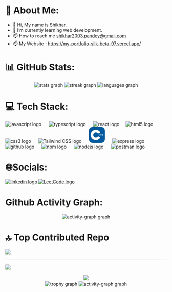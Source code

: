# 💫 About Me:
- 👋 Hi, My name is Shikhar.
- 🌱 I’m currently learning web development.
- 📫 How to reach me shikhar2003.pandey@gmail.com
- 📫 My Website : https://my-portfolio-silk-beta-97.vercel.app/


# 📊 GitHub Stats:
<div align="center">
  <img src="https://github-readme-stats.vercel.app/api?username=ShikharPandey123&hide_title=false&hide_rank=false&show_icons=true&include_all_commits=true&count_private=true&disable_animations=false&theme=dracula&locale=en&hide_border=false" height="200" alt="stats graph"  />
  <img src="https://streak-stats.demolab.com?user=ShikharPandey123&locale=en&mode=daily&theme=dracula&hide_border=false&border_radius=5" height="200" alt="streak graph"  />
  <img src="https://github-readme-stats.vercel.app/api/top-langs?username=ShikharPandey123&locale=en&hide_title=false&layout=compact&card_width=320&langs_count=5&theme=dracula&hide_border=false" height="200" alt="languages graph"  />
</div>

# 💻 Tech Stack:
<div align="left">
  <img src="https://cdn.simpleicons.org/javascript/F7DF1E" height="50" alt="javascript logo"  />
  <img width="15" />
  <img src="https://cdn.jsdelivr.net/gh/devicons/devicon/icons/typescript/typescript-original.svg" height="50" alt="typescript logo"  />
  <img width="15" />
  <img src="https://cdn.jsdelivr.net/gh/devicons/devicon/icons/react/react-original.svg" 
  height="30" alt="react logo"  />
  <img width="12" />
  <img src="https://cdn.jsdelivr.net/gh/devicons/devicon/icons/html5/html5-original.svg" height="50" alt="html5 logo"  />
  <img width="15" />
  <img src="https://cdn.jsdelivr.net/gh/devicons/devicon/icons/css3/css3-original.svg" height="50" alt="css3 logo"  />
  <img width="15" />
  <img src="https://cdn.simpleicons.org/tailwindcss/06B6D4" height="50" alt="Tailwind CSS logo" 
  />
  <img width="15" />
  <img src="https://raw.githubusercontent.com/tandpfun/skill-icons/65dea6c4eaca7da319e552c09f4cf5a9a8dab2c8/icons/CPP.svg" height="50" alt="cpp logo"  />
  <img width="15" />
  <!--<img src="https://cdn.simpleicons.org/docker/2496ED" height="50" alt="docker logo"  />
  <img width="15" />-->
  <img src="https://skillicons.dev/icons?i=express" height="50" alt="express logo"  />
  <img width="15" />
  <img src="https://img.shields.io/badge/GitHub-181717?logo=github&logoColor=white&style=for-the-badge" height="50" alt="github logo"  />
  <img width="15" />
  <!--<img src="https://cdn.simpleicons.org/mongodb/47A248" height="50" alt="mongodb logo"  />
  <img width="15" />
  <img src="https://cdn.simpleicons.org/mysql/4479A1" height="50" alt="mysql logo"  />
  <img width="15" />-->
  <img src="https://cdn.simpleicons.org/npm/CB3837" height="50" alt="npm logo"  />
  <img width="15" />
  <img src="https://cdn.simpleicons.org/nodedotjs/339933" height="50" alt="nodejs logo"  />
  <img width="15" />
  <img src="https://cdn.simpleicons.org/postman/FF6C37" height="50" alt="postman logo"  />
  <img width="15" />
  <!--<img src="https://cdn.simpleicons.org/postgresql/4169E1" height="50" alt="postgresql logo"  />
  <img width="15" />
  <img src="https://img.shields.io/badge/Socket.io-010101?logo=socketdotio&logoColor=white&style=for-the-badge" height="50" alt="socketio logo"  />
  <img width="15" />
  <img src="https://skillicons.dev/icons?i=aws" height="50" alt="amazonwebservices logo"  />
</div>-->


# 🌐Socials:
<div align="left">
  <!--<a href="https://www.instagram.com/vyas._.pranjal?igsh=MTh2Ym1uNTVlMDB1NQ==" target="_blank">
    <img src="https://img.shields.io/static/v1?message=Instagram&logo=instagram&label=&color=E4405F&logoColor=white&labelColor=&style=for-the-badge" height="40" alt="instagram logo"  />
  </a>-->
  <a href="https://www.linkedin.com/in/shikhar-pandey-270545230?utm_source=share&utm_campaign=share_via&utm_content=profile&utm_medium=android_app" target="_blank">
    <img src="https://img.shields.io/static/v1?message=LinkedIn&logo=linkedin&label=&color=0077B5&logoColor=white&labelColor=&style=for-the-badge" height="40" alt="linkedin logo"  />
  </a>
  <a href="https://leetcode.com/devilshikhar/" target="_blank">
    <img src="https://img.shields.io/static/v1?message=LeetCode&logo=leetcode&label=&color=FFA116&logoColor=white&labelColor=&style=for-the-badge" height="40" alt="LeetCode logo" />
</a>

</div>


# Github Activity Graph:
<div align="center">
  <img src="https://github-readme-activity-graph.vercel.app/graph?username=ShikharPandey123&radius=16&theme=react&area=true&order=5" height="300" alt="activity-graph graph"  />
</div>

# 🔝 Top Contributed Repo
![](https://github-contributor-stats.vercel.app/api?username=ShikharPandey123&limit=5&theme=dark&combine_all_yearly_contributions=true)

---

[![](https://visitcount.itsvg.in/api?id=ShikharPandey123&label=Profile%20Views&color=1&icon=1&pretty=true)](https://visitcount.itsvg.in)

<div align="center">
  <img src="https://profile-counter.glitch.me/ShikharPandey123/count.svg?"  />
</div>


<div align="center">
  <img src="https://github-profile-trophy.vercel.app?username=ShikharPandey123&theme=dracula&column=-1&row=1&margin-w=8&margin-h=8&no-bg=false&no-frame=false&order=4" height="150" alt="trophy graph"  />
  <img src="https://github-readme-activity-graph.vercel.app/graph?username=ShikharPandey123&radius=16&theme=react&area=true&order=5" height="300" alt="activity-graph graph"  />
</div>

